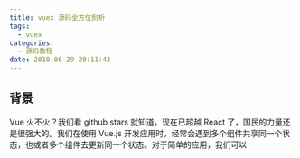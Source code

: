 ```yaml
---
title: vuex 源码全方位剖析
tags:
  - vuex
categories:
  - 源码教程
date: 2018-06-29 20:11:43
---
```


## 背景
Vue 火不火？我们看 github stars 就知道，现在已超越 React 了，国民的力量还是很强大的。我们在使用 Vue.js 开发应用时，经常会遇到多个组件共享同一个状态，也或者多个组件去更新同一个状态。对于简单的应用，我们可以
